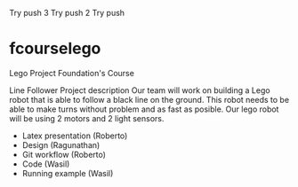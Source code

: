 Try push 3
Try push 2
Try push
# fcourselego
Lego Project Foundation's Course

Line Follower
Project description
Our team will work on building a Lego robot that is able to follow a black line on the ground. This robot needs to be able to make turns without problem and as fast as posible. Our lego robot will be using 2 motors and 2 light sensors. 

- Latex presentation (Roberto)
- Design (Ragunathan)
- Git workflow (Roberto)
- Code (Wasil)
- Running example (Wasil)
